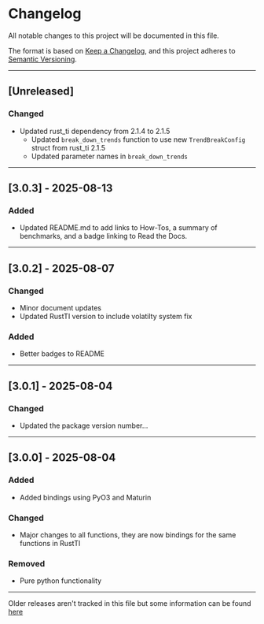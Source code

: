 # Changelog

All notable changes to this project will be documented in this file.

The format is based on [Keep a Changelog](https://keepachangelog.com/en/1.0.0/), and this project adheres to [Semantic Versioning](https://semver.org/spec/v2.0.0.html).

---

## [Unreleased]

### Changed
- Updated rust_ti dependency from 2.1.4 to 2.1.5
	- Updated `break_down_trends` function to use new `TrendBreakConfig` struct from rust_ti 2.1.5
	- Updated parameter names in `break_down_trends`

---

## [3.0.3] - 2025-08-13

### Added
- Updated README.md to add links to How-Tos, a summary of benchmarks, and a badge linking to Read the Docs.

---

## [3.0.2] - 2025-08-07

### Changed
- Minor document updates
- Updated RustTI version to include volatilty system fix

### Added
- Better badges to README

---

## [3.0.1] - 2025-08-04

### Changed
- Updated the package version number...

---

## [3.0.0] - 2025-08-04

### Added
- Added bindings using PyO3 and Maturin

### Changed
- Major changes to all functions, they are now bindings for the same functions in RustTI

### Removed
- Pure python functionality

---

Older releases aren't tracked in this file but some information can be found [here](https://github.com/chironmind/PyTechnicalIndicators/releases)

